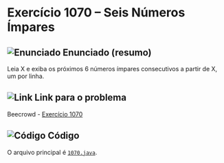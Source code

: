# Exercício 1070 – Seis Números Ímpares
## <img src="https://img.icons8.com/ios-glyphs/24/000000/book.png" alt="Enunciado" /> Enunciado (resumo)  
Leia X e exiba os próximos 6 números ímpares consecutivos a partir de X, um por linha.

## <img src="https://img.icons8.com/ios-glyphs/24/000000/link.png" alt="Link" /> Link para o problema  
Beecrowd - [Exercício 1070](https://www.beecrowd.com.br/repository/UOJ_1070.html)

## <img src="https://img.icons8.com/ios-glyphs/24/000000/code.png" alt="Código" /> Código  
O arquivo principal é [`1070.java`](1070.java).
